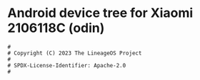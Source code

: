 # Android device tree for Xiaomi 2106118C (odin)

```
#
# Copyright (C) 2023 The LineageOS Project
#
# SPDX-License-Identifier: Apache-2.0
#
```
